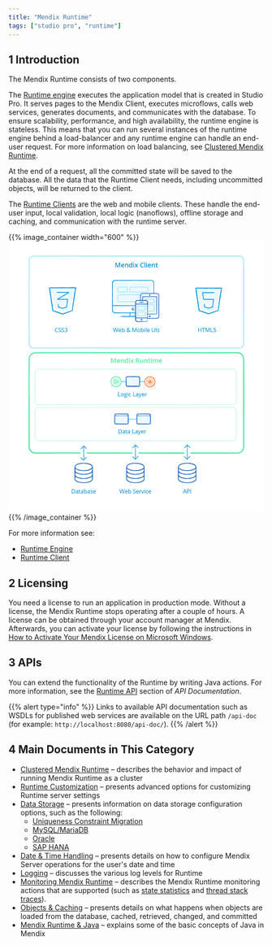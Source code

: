 ```yaml
---
title: "Mendix Runtime"
tags: ["studio pro", "runtime"]
---
```


## 1 Introduction

The Mendix Runtime consists of two components.

The [Runtime engine](runtime-engine) executes the application model that is created in Studio Pro. It serves pages to the Mendix Client, executes microflows, calls web services, generates documents, and communicates with the database.
To ensure scalability, performance, and high availability, the runtime engine is stateless. This means that you can run several instances of the runtime engine behind a load-balancer and any runtime engine can handle an end-user request. For more information on load balancing, see [Clustered Mendix Runtime](clustered-mendix-runtime).

At the end of a request, all the committed state will be saved to the database. All the data that the Runtime Client needs, including uncommitted objects, will be returned to the client.

The [Runtime Clients](runtime-client) are the web and mobile clients. These handle the end-user input, local validation, local logic (nanoflows), offline storage and caching, and communication with the runtime server.

{{% image_container width="600" %}}
![Application Development Platform Architecture](attachments/runtime/mendix-architecture.png)
{{% /image_container %}}

For more information see:

* [Runtime Engine](runtime-engine)
* [Runtime Client](runtime-client)

## 2 Licensing

You need a license to run an application in production mode. Without a license, the Mendix Runtime stops operating after a couple of hours. A license can be obtained through your account manager at Mendix. Afterwards, you can activate your license by following the instructions in [How to Activate Your Mendix License on Microsoft Windows](/developerportal/deploy/activate-a-mendix-license-on-microsoft-windows).

## 3 APIs

You can extend the functionality of the Runtime by writing Java actions. For more information,  see the [Runtime API](/apidocs-mxsdk/apidocs/index#runtime) section of *API Documentation*.

{{% alert type="info" %}}
Links to available API documentation such as WSDLs for published web services are available on the URL path `/api-doc` (for example: `http://localhost:8080/api-doc/`).
{{% /alert %}}

## 4 Main Documents in This Category

* [Clustered Mendix Runtime](clustered-mendix-runtime) – describes the behavior and impact of running Mendix Runtime as a cluster
* [Runtime Customization](custom-settings) – presents advanced options for customizing Runtime server settings
* [Data Storage](data-storage) – presents information on data storage configuration options, such as the following:
	* [Uniqueness Constraint Migration](uniqueness-constraint-migration)
	* [MySQL/MariaDB](mysql)
	* [Oracle](oracle)
	* [SAP HANA](saphana)
* [Date & Time Handling](datetime-handling-faq) – presents details on how to configure Mendix Server operations for the user's date and time
* [Logging](logging) – discusses the various log levels for Runtime
* [Monitoring Mendix Runtime](monitoring-mendix-runtime) – describes the Mendix Runtime monitoring actions that are supported (such as [state statistics](monitoring-mendix-runtime#state) and [thread stack traces](monitoring-mendix-runtime#thread)).
* [Objects & Caching](objects-and-caching) – presents details on what happens when objects are loaded from the database, cached, retrieved, changed, and committed
* [Mendix Runtime & Java](runtime-java) – explains some of the basic concepts of Java in Mendix

